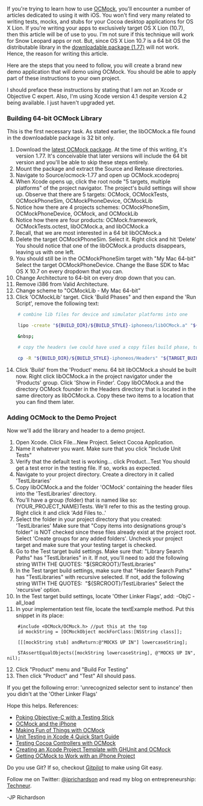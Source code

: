 <!--
author: JP Richardson
publish: Tue Nov 29 2011 17:03:07 GMT-0600 (CST)
status: publish
type: post
link: https://procbits.wordpress.com/2011/11/29/using-ocmock-with-mac-os-x-lion-xcode-4-to-mock-and-unit-test-cocoa-desktop-apps/
tags: Cocoa, Objective C
slug: 2011/11/29/using-ocmock-with-mac-os-x-lion-xcode-4-to-mock-and-unit-test-cocoa-desktop-apps
title: Using OCMock with Mac OS X Lion, Xcode 4, to Mock and Unit Test Cocoa Desktop Apps
-->



If you're trying to learn how to use [OCMock](http://ocmock.org/),
you'll encounter a number of articles dedicated to using it with iOS.
You won't find very many related to writing tests, mocks, and stubs for
your Cocoa desktop applications for OS X Lion. If you're writing your
apps to exclusively target OS X Lion (10.7), then this article will be
of use to you. I'm not sure if this technique will work for Snow Leopard
apps or not. But, since OS X Lion 10.7 is a 64 bit OS the distributable
library in the [downloadable package
(1.77)](http://ocmock.org/downloads/ocmock-1.77.dmg) will not work.
Hence, the reason for writing this article.

Here are the steps that you need to follow, you will create a brand new
demo application that will demo using OCMock. You should be able to
apply part of these instructions to your own project.

I should preface these instructions by stating that I am not an Xcode or
Objective C expert. Also, I'm using Xcode version 4.1 despite version
4.2 being available. I just haven't upgraded yet.

### Building 64-bit OCMock Library

This is the first necessary task. As stated earlier, the libOCMock.a
file found in the downloadable package is 32 bit only.

1.  Download the [latest OCMock
    package](http://ocmock.org/downloads/ocmock-1.77.dmg). At the time
    of this writing, it's version 1.77. It's conceivable that later
    versions will include the 64 bit version and you'll be able to skip
    these steps entirely.
2.  Mount the package and extract the Source and Release directories.
3.  Navigate to Source/ocmock-1.77 and open up OCMock.xcodeproj
4.  When Xcode opens up, click the root node "5 targets, multiple
    platforms" of the project navigator. The project's build settings
    will show up. Observe that there are 5 targets: OCMock, OCMockTests,
    OCMockPhoneSim, OCMockPhoneDevice, OCMockLib
5.  Notice how there are 4 projects schemes: OCMockPhoneSim,
    OCMockPhoneDevice, OCMock, and OCMockLib
6.  Notice how there are four products: OCMock.framework,
    OCMockTests.octest, libOCMock.a, and libOCMock.a
7.  Recall, that we are most interested in a 64 bit libOCMock.a
8.  Delete the target OCMockPhoneSim. Select it. Right click and hit
    'Delete' You should notice that one of the libOCMock.a products
    disappears, leaving us with one left.
9.  You should still be in the OCMockPhoneSim target with "My Mac
    64-bit" Select the target OCMockPhoneDevice. Change the Base SDK to
    Mac OS X 10.7 on every dropdown that you can.
10. Change Architecture to 64-bit on every drop down that you can.
11. Remove i386 from Valid Architecture.
12. Change scheme to "OCMockLib - My Mac 64-bit"
13. Click 'OCMockLib' target. Click 'Build Phases" and then expand the
    'Run Script', remove the following text:

```bash
    # combine lib files for device and simulator platforms into one

    lipo -create "${BUILD_DIR}/${BUILD_STYLE}-iphoneos/libOCMock.a" "${BUILD_DIR}/${BUILD_STYLE}-iphonesimulator/libOCMock.a" -output "${TARGET_BUILD_DIR}/Library/libOCMock.a"

    &nbsp;

    # copy the headers (we could have used a copy files build phase, too)

    cp -R "${BUILD_DIR}/${BUILD_STYLE}-iphoneos/Headers" "${TARGET_BUILD_DIR}/Library"
```

14. Click 'Build' from the 'Product' menu. 64 bit libOCMock.a should be
    built now. Right click libOCMock.a in the project navigator under
    the 'Products' group. Click 'Show in Finder'. Copy libOCMock.a and
    the directory OCMock founder in the Headers directory that is
    located in the same directory as libOCMock.a. Copy these two items
    to a location that you can find them later.

### Adding OCMock to the Demo Project

Now we'll add the library and header to a demo project.

1.  Open Xcode. Click File...New Project. Select Cocoa Application.
2.  Name it whatever you want. Make sure that you click "Include Unit
    Tests"
3.  Verify that the default test is working... click Product...Test You
    should get a test error in the testing file. If so, works as
    expected.
4.  Navigate to your project directory. Create a directory in it called
    'TestLibraries'
5.  Copy libOCMock.a and the folder 'OCMock' containing the header files
    into the 'TestLibraries' directory.
6.  You'll have a group (folder) that is named like so:
    (YOUR\_PROJECT\_NAME)Tests. We'll refer to this as the testing
    group. Right click it and click 'Add Files to..'
7.  Select the folder in your project directory that you created:
    'TestLibraries' Make sure that "Copy items into designations group's
    folder" is NOT checked since these files already exist at the
    project root. Select 'Create groups for any added folders'. Uncheck
    your project target and make sure that your testing target is
    checked.
8.  Go to the Test target build settings. Make sure that: "Library
    Search Paths" has "TestLibraries" in it. If not, you'll need to add
    the following string WITH THE QUOTES: "\${SRCROOT}/TestLibraries"
9.  In the Test target build settings, make sure that "Header Search
    Paths" has "TestLibraries" with recursive selected. If not, add the
    following string WITH THE QUOTES:  "\${SRCROOT}/TestLibraries"
    Select the 'recursive' option.
10. In the Test target build settings, locate 'Other Linker Flags', add:
    -ObjC -all\_load
11. In your implementation test file, locate the textExample method. Put
    this snippet in its place:

```objc
    #include <OCMock/OCMock.h> //put this at the top
    id mockString = [OCMockObject mockForClass:[NSString class]];

    [[[mockString stub] andReturn:@"MOCKS UP IN"] lowercaseString];

    STAssertEqualObjects([mockString lowercaseString], @"MOCKS UP IN", nil);
```

12. Click "Product" menu and "Build For Testing"
13. Then click "Product" and "Test" All should pass.

If you get the following error: 'unrecognized selector sent to instance'
then you didn't at the 'Other Linker Flags'

Hope this helps. References:

-   [Poking Objective-C with a Testing
    Stick](http://everburning.com/news/poking-objective-c-with-a-testing-stick/)
-   [OCMock and the
    iPhone](http://iamthewalr.us/blog/2008/11/ocmock-and-the-iphone/)
-   [Making Fun of Things with
    OCMock](http://alexvollmer.com/posts/2010/06/28/making-fun-of-things-with-ocmock/)
-   [Unit Testing in Xcode 4 Quick Start
    Guide](http://www.raywenderlich.com/3716/unit-testing-in-xcode-4-quick-start-guide)
-   [Testing Cocoa Controllers with
    OCMock](http://erik.doernenburg.com/2008/07/testing-cocoa-controllers-with-ocmock/)
-   [Creating an Xcode Project Template with GHUnit and
    OCMock](http://www.sunetos.com/items/2011/01/21/creating-an-xcode-project-template-with-ghunit-and-ocmock/)
-   [Getting OCMock to Work with an iPhone
    Project](http://jtigger-learning.wikidot.com/getting-ocmock-to-work-with-an-iphone-project)

Do you use Git? If so, checkout [Gitpilot](http://gitpilot.com) to make
using Git easy.

Follow me on Twitter: [@jprichardson](http://twitter.com/jprichardson)
and read my blog on entrepreneurship: [Techneur](http://techneur.com).

-JP Richardson
